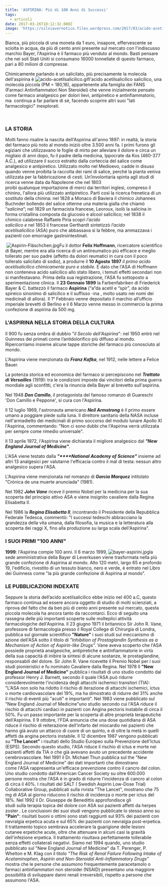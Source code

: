 ```yaml
---
title: 'ASPIRINA: Più di 100 Anni di Successi'
tags:
  - articoli
date: 2017-03-26T18:12:32.000Z
image: 'https://silviavernotico.files.wordpress.com/2017/03/acido-acetilsalicilico.gif'
---
```


Bianca, più piccola di una moneta da 1 euro, insapore, effervescente se sciolta in acqua, da più di cento anni presente sul mercato con l'indiscusso marchio Bayer, l'Aspirina è il farmaco più venduto al mondo. Basti pensare che nei soli Stati Uniti si consumano 16000 tonnellate di questo farmaco, pari a 80 milioni di compresse.

Chimicamente parlando è un salicilato, più precisamente la molecola dell'aspirina è ![acido-acetilsalicilico.gif](/img/aspirina-piu-di-100-anni-di-successi.md/acido-acetilsalicilico.gif)l'acido acetilsalicilico salicilico, una molecola piccola (PM = 180,16), appartenente alla famiglia dei FANS (Farmaci Antinfiammatori Non Steroidei) che venne inizialmente pensato come farmaco analgesico per dolori lievi, antipiretico e antinfiammatorio, ma  continua a far parlare di sé, facendo scoprire altri suoi "lati farmacologici" inesplorati.

 

### **LA STORIA**

Molti fanno risalire la nascita dell'Aspirina all'anno 1897: in realtà, la storia del farmaco più noto al mondo iniziò oltre 3.500 anni fa. I primi furono gli egiziani che utilizzavano le foglie di mirto per alleviare il dolore e circa un migliaio di anni dopo, fu il padre della medicina, Ippocrate da Kos (460-377 A.C.), ad utilizzare il succo estratto dalla corteccia del salice come analgesico e antipiretico. Utilizzato molto nel Medioevo, cadde in disuso quando venne proibita la raccolta dei rami di salice, perché la pianta veniva utilizzata per la fabbricazione di cesti. Un’involontaria spinta agli studi di ricerca venne data da Napoleone che nel 1803 proibì qualunque importazione di merci dai territori inglesi, compreso il chinino, l'allora più utilizzato antipiretico. Partì così la ricerca frenetica di un sostituto della chinina: nel 1828 a Monaco di Baviera il chimico Johannes Buchnder bollendo del salice ottenne una materia gialla che chiamò “_salicina_”; nel 1829 un farmacista francese, Leoroux, isolò la salicina in forma cristallina composta da glucosio e alcool salicilico; nel 1838 il chimico calabrese Raffaele Piria scoprì _l’acido salicilico e_ nel 1853 il francese Gerthardt sintetizzò _l’acido acetilsalicilico_ (ASA) puro che abbassava sì la febbre, ma ammazzava i pazienti con emorragie gastrointestinali.

 ![Aspirin-Fläschchen.jpg](/img/aspirina-piu-di-100-anni-di-successi.md/aspirin-flc3a4schchen.jpg)Fu il dottor **Felix Hoffmann**, ricercatore scientifico di Bayer, mentre era alla ricerca di un antireumatico più efficace e meglio tollerato per suo padre (affetto da dolori reumatici in cura con il poco tollerato salicilato di sodio), a produrre il **10 Agosto 1897** _il primo acido acetilsalicilico chimicamente puro e stabile_. E dato che l'ASA di Hoffmann non conteneva acido salicilico allo stato libero, i temuti effetti secondari non si manifestavano. Prima della sua registrazione, l'ASA fu sottoposto a sperimentazione clinica. Il **23 Gennaio 1899** la Farbenfabriken di Friederick Bayer & C. battezzò il farmaco **Aspirina** (“a”da acetil e “spir”, da acido spireico sinonimo di salicilico e il suffisso -ina , molto usato nei nomi dei medicinali di allora). Il 1° Febbraio venne depositato il marchio all’ufficio imperiale brevetti di Berlino e il 6 Marzo venne messo in commercio la prima confezione di aspirina da 500 mg.

### **L'ASPIRINA NELLA STORIA DELLA CULTURA**

Il 900 fu senza ombra di dubbio "_il Secolo dell'Aspirina_": nel 1950 entrò nel Guinness dei primati come l’antidolorifico più diffuso al mondo. Ripercorriamo insieme alcune tappe storiche del farmaco più conosciuto al mondo.

L'Aspirina viene menzionata da **_Franz Kafka_**, nel 1912, nelle lettere a Felice Bauer.

La potenza storica ed economica del farmaco si percepiscono nel _**Trattato di Versailles**_ (1919): tra le condizioni imposte dai vincitori della prima guerra mondiale agli sconfitti, c'era la rinuncia della Bayer al brevetto sull'aspirina.

Nel 1948 _**Don Camillo**_, il protagonista del famoso romanzo di Guareschi 'Don Camillo e Peppone', si cura con l'Aspirina.

Il 12 luglio 1969, l'astronauta americano _**Neil Armstrong**_ è il primo essere umano a poggiare piede sulla luna. Il direttore sanitario della NASA incluse nell'armadietto dei medicinali di primo soccorso del modulo lunare Apollo XI l'Aspirina, commentando: "Non ci sono dubbi che l'Aspirina verrà utilizzata per sempre come rimedio universale".

Il 13 aprile 1972, l'Aspirina viene dichiarata il migliore analgesico dal _**"****New England Journal of Medicine****"**_.

L'ASA viene testato dalla _**"****National Academy of Science"**_ insieme ad altri 13 analgesici per valutarne l'efficacia contro il mal di testa: nessun altro analgesico supera l'ASA.

L'Aspirina viene menzionata nel romanzo di _**Garcìa Marquez**_ intitolato "Crònica de una muerte anunciada" (1981).

Nel 1982 _**John Vane**_ riceve il premio Nobel per la medicina per la sua scoperta del principio attivo ASA e viene insignito cavaliere dalla Regina Elisabetta II.

Nel 1986 la _**Regina Elisabetta II**_, incontrando il Presidente della Repubblica Federale Tedesca, commentò: "I successi tedeschi abbracciano la grandezza della vita umana, dalla filosofia, la musica e la letteratura alla scoperta dei raggi X, fino alla produzione su larga scala dell'Aspirina".

### **I SUOI PRIMI "100 ANNI"**

**1999**: l'Aspirina compie 100 anni. Il 6 marzo 1999, ![bayer-aspirini.jpg](/img/aspirina-piu-di-100-anni-di-successi.md/bayer-aspirini.jpg)la sede amministrativa della Bayer di Leverkusen viene trasformata nella più grande confezione di Aspirina al mondo. Alto 120 metri, largo 65 e profondo 19, l'edificio, rivestito di un tessuto bianco, nero e verde, è entrato nel Libro dei Guinness come "la più grande confezione di Aspirina al mondo".

### **LE PUBBLICAZIONI INDEXATE**

Seppure la storia dell’acido acetilsalicilico ebbe inizio nel 400 a.C, questo farmaco continua ad essere ancora oggetto di studio di molti scienziati, a riprova del fatto che da ben più di cento anni presente sul mercato, questa piccola molecola ha ancora tanto da raccontarci. Ecco di seguito una rassegna delle più importanti scoperte sulle molteplici attività farmacologiche dell'Aspirina. Il 23 giugno 1971 il britannico Sir John R. Vane, professore di farmacologia presso il Royal College di Chirurgia di Londra, pubblica sul giornale scientifico **"Nature"** i suoi studi sul meccanismo di azione dell'ASA sotto il titolo di _"Inhibition of Prostaglandin Synthesis as a Mechanism of Action of Aspirin-like Drugs"_. Vane aveva scoperto che l'ASA possiede proprietà analgesiche, antipiretiche e antinfiammatorie in virtù della sua capacità di inibire la sintesi di alcune sostanze, le prostaglandine, responsabili del dolore. Sir John R. Vane ricevette il Premio Nobel per i suoi studi pionieristici e fu nominato Cavaliere dalla Regina. Nel 1978 Il **"New England Journal of Medicine"** pubblica i risultati di uno studio condotto dal professor Henry J. Barnett, secondo il quale l'ASA può ridurre considerevolmente l'incidenza degli attacchi ischemici transitori (TIA): "L'ASA non solo ha ridotto il rischio di iterazione di attacchi ischemici, ictus o morte cardiovascolare del 19%, ma ha dimostrato di ridurre del 31% anche il rischio di eventi più "acuti" e importanti". Nel 1983 viene pubblicato sul "New England Journal of Medicine"uno studio secondo cui l'ASA riduce il rischio di attacchi cardiaci in pazienti con Angina pectoris instabile di circa il 50%. Fu un passo importante per la scoperta di altre proprietà terapeutiche dell'Aspirina. Il 9 ottobre, l'FDA annuncia che una dose quotidiana di ASA riduce il rischio di reiterazione dell'infarto del miocardio nei pazienti che hanno già avuto un attacco di cuore di un quinto, e di oltre la metà in quelli affetti da angina pectoris instabile. Il 12 dicembre 1987 vengono pubblicati su **"The Lancet"** i risultati dello Studio Europeo sulla Prevenzione dell'Ictus (ESPS). Secondo questo studio, l'ASA riduce il rischio di ictus e morte nei pazienti affetti da TIA o che già avevano avuto un precedente accidente cerebrovascolare. Nel 1991 il Dr. Michael Thun pubblica sul the "New England Journal of Medicine" dei dati importanti che dimostrano come l'ASA rappresenta un'efficace prevenzione contro il cancro del colon. Uno studio condotto dall'American Cancer Society su oltre 600.000 persone mostra che l'ASA è in grado di ridurre l'incidenza di cancro al colon di circa il 40%. I risultati del SALT ( Swedish Aspirin Low-Dose Trial) Collaborative Group, pubblicati sulla rivista "The Lancet", mostrano che 75 mg di ASA al giorno riducono il rischio di incidenza o morte per ictus del 18%. Nel 1992 il Dr. Giuseppe de Benedittis approfondisce gli studi sulla terapia topica del dolore con ASA sui pazienti affetti da herpes zoster . Le conclusioni dei suoi studi vengono pubblicate lo stesso anno su **"Pain"**: risultati buoni o ottimi sono stati raggiunti sul 93% dei pazienti con nevralgia erpetica acuta e sul 65% dei pazienti con nevralgia post-erpetica. Il trattamento topico sembrava accelerare la guarigione delle lesioni cutanee erpetiche acute, oltre che attenuare in alcuni casi la gravità dell'infezione erpetica. Il trattamento risultava perfettamente tollerabile senza effetti collaterali negativi. Siamo nel 1994 quando, uno studio pubblicato sul "New England Journal of Medicine" da T. Perenger, P. Whelton e M. Klag con il titolo _"The Risk of Renal Failure Following Intake of Acetaminophen, Aspirin and Non-Steroidal Anti-Inflammatory Drugs"_  mostra che le persone che assumono frequentemente paracetamolo o farmaci antinfiammatori non steroidei (NSAID) presentano una maggiore possibilità di sviluppare danni renali irreversibili, rispetto a persone che assumono l'ASA.
